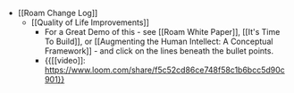 - [[Roam Change Log]]
    - [[Quality of Life Improvements]]
        - For a Great Demo of this - see [[Roam White Paper]], [[It's Time To Build]], or [[Augmenting the Human Intellect: A Conceptual Framework]] - and click on the lines beneath the bullet points.
        - {{[[video]]: https://www.loom.com/share/f5c52cd86ce748f58c1b6bcc5d90c901}}
